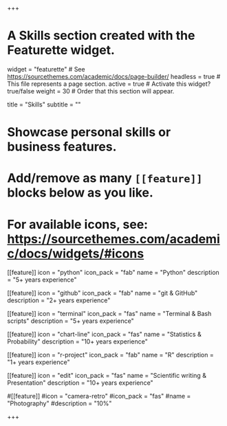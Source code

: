 +++
# A Skills section created with the Featurette widget.
widget = "featurette"  # See https://sourcethemes.com/academic/docs/page-builder/
headless = true  # This file represents a page section.
active = true  # Activate this widget? true/false
weight = 30  # Order that this section will appear.

title = "Skills"
subtitle = ""

# Showcase personal skills or business features.
# 
# Add/remove as many `[[feature]]` blocks below as you like.
# 
# For available icons, see: https://sourcethemes.com/academic/docs/widgets/#icons

[[feature]]
  icon = "python"
  icon_pack = "fab"
  name = "Python"
  description = "5+ years experience"
  
[[feature]]
  icon = "github"
  icon_pack = "fab"
  name = "git & GitHub"
  description = "2+ years experience"
  
[[feature]]
  icon = "terminal"
  icon_pack = "fas"
  name = "Terminal & Bash scripts"
  description = "5+ years experience"
  
[[feature]]
  icon = "chart-line"
  icon_pack = "fas"
  name = "Statistics & Probability"
  description = "10+ years experience"  

[[feature]]
  icon = "r-project"
  icon_pack = "fab"
  name = "R"
  description = "1+ years experience"

[[feature]]
  icon = "edit"
  icon_pack = "fas"
  name = "Scientific writing & Presentation"
  description = "10+ years experience"

#[[feature]]
#icon = "camera-retro"
#icon_pack = "fas"
#name = "Photography"
#description = "10%"

+++
